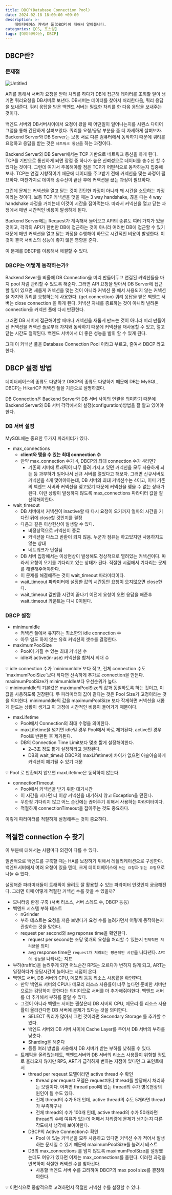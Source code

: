 ```yaml
---
title: DBCP(Database Connection Pool)
date: 2024-02-18 18:00:00 +09:00
description: >-
    데이터베이스 커넥션 풀(DBCP)에 대해서 알아봅니다.
categories: [CS, 포스팅]
tags: [데이터베이스, DBCP]
---
```


## DBCP란?

### 문제점

![Untitled](https://prod-files-secure.s3.us-west-2.amazonaws.com/605c5cd3-a17a-41d1-824d-915da3831061/d12ac9b6-a451-40f7-a730-5d114715df2d/Untitled.png)

API를 통해서 서버가 요청을 받아 처리를 하다가 DB에 접근해 데이터를 조회할 일이 생기면 쿼리요청을 DB서버로 보낸다. DB서버는 데이터를 찾아서 처리한다음, 쿼리 응답을 보내준다. 쿼리 응답을 받은 백엔드 서버는 필요한 처리를 한 다음 응답을 보내주는 것이다.

백엔드 서버와 DB서버사이에서 요청이 왔을 때 어떤일이 일어나는지를 시퀀스 다이어그램을 통해 간단하게 살펴보았다. 쿼리를 요청/응답 부분을 좀 더 자세하게 살펴보자. Backend Server와 DB Server는 보통 서로 다른 컴퓨터에서 동작하기 때문에 쿼리를 요청하고 응답을 받는 것은 `네트워크 통신`을 하는 과정이다. 

Backend Server와 DB Server에서는 TCP 기반으로 네트워크 통신을 하게 된다. TCP를 기반으로 통신하게 되면 장점 중 하나가 높은 신뢰성으로 데이터를 송수신 할 수 있다는 것이다. 그런데 여기서 주목해야할 점은 TCP가 어떤식으로 동작하는지 집중해보자. TCP는 연결 지향적이기 때문에 데이터를 주고받기 전에 커넥션을 맺는 과정이 필요하다. 마찬가지로 데이터 송수신이 끝난 후에 커넥션을 끊는 과정이 필요하다.

그런데 문제는 커넥션을 열고 닫는 것이 간단한 과정이 아니라 꽤 시간을 소모하는 과정이라는 것이다. 보통 TCP 커넥션을 맺을 때는 3 way handshake, 끊을 때는 4 way handshake 과정을 거치는데 이것이 시간을 잡아먹는다. 따라서 커넥션을 열고 닫는 과정에서 매번 시간적인 비용이 발생하게 된다.

Backend Server에는 Request가 계속해서 들어오고 API의 종류도 여러 가지가 있을 것이고, 각각의 API가 한번만 DB에 접근하는 것이 아니라 여러번 DB에 접근할 수 있기 때문에 매번 커넥션을 열고 닫는 과정을 수행해야 하므로 시간적인 비용이 발생한다. 이것이 결국 서비스의 성능에 좋지 않은 영향을 준다.

이 문제를 DBCP를 이용해서 해결할 수 있다.

### DBCP는 어떻게 동작하는가?

Backend Sever를 띄울때 DB Connection을 미리 만들어두고 연결된 커넥션들을 마지 pool 처럼 관리할 수 있도록 해준다. 그러면 API 요청을 받아서 DB Server에 접근할 일이 있으면 새롭게 커넥션을 맺는 것이 아니라 커넥션 풀 에서 사용되지 않는 커넥션을 가져와 쿼리를 요청하는데 사용한다. (get connection) 쿼리 응답을 받은 백엔드 서버는 close connection 을 하게 된다. 커넥션 자체를 종료하는 것이 아니라 빌려온 connection을 커넥션 풀에 다시 반환한다. 

그러면 DB 서버에 접근해야할 때마다 커넥션을 새롭게 만드는 것이 아니라 미리 만들어진 커넥션을 커넥션 풀로부터 가져와 동작하기 때문에 커넥션을 재사용할 수 있고, 열고 닫는 시간도 절약된다. 백엔드 서버에서 더 좋은 성능을 발휘 할 수 있게 된다.

그때 이 커넥션 풀을 Database Connection Pool 이라고 부르고, 줄여서 DBCP 라고 한다.

## DBCP 설정 방법

데이터베이스의 종류도 다양하고 DBCP의 종류도 다양하기 때문에 DB는 MySQL, DBCP는 HikariCP 커넥션 풀을 기준으로 설명하겠다.

DB Connection은 Backend Server와 DB 서버 사이의 연결을 의미하기 때문에 Backend Server와 DB 서버 각각에서의 설정(configuration)방법을 잘 알고 있어야한다.

### DB 서버 설정

MySQL에는 중요한 두가지 파라미터가 있다.

- max_connections
    - **client와 맺을 수 있는 최대 connection 수**
    - 만약 max_connection 수가 4, DBCP의 최대 connection 수가 4라면?
        - 기존의 서버에 트래픽이 너무 몰려 가지고 있던 커넥션을 모두 사용하게 되는 등 과부하가 일어나서 신규 서버를 열었다고 해보자. 그러면 신규서버도 커넥션을 4개 맺어야하는데, DB 서버의 최대 커넥션수는 4이고, 이미 기존의 백엔드 서버와 커넥션을 맺고있기 때문에 커넥션을 맺을 수 없는 상태가 된다. 이런 상황이 발생하지 않도록 max_connections 파라미터 값을 잘 선택해야한다.
- wait_timeout
    - DB 서버에서 커넥션이 inactive할 때 다시 요청이 오기까지 얼마의 시간을 기다린 뒤에 close할 것인지를 결정
    - 다음과 같은 이상현상이 발생할 수 있다.
        - 비정상적으로 커넥션이 종료
        - 커넥션을 다쓰고 반환이 되지 않음. 누군가 점유는 하고있지만 사용하지도 않는 상태
        - 네트워크가 단절됨
    - DB 서버 입장에서는 이상현상이 발생해도 정상적으로 열려있는 커넥션이다. 따라서 요청이 오기를 기다리고 있는 상태가 된다. 적절한 시점에서 기다리는 문제를 해결해주어야한다.
    - 이 문제를 해결해주는 것이 wait_timeout 파라미터이다.
    - wait_timeout 파라미터에 설정한 값의 시간동안 요청이 오지않으면 close한다.
    - wait_timeout 값만큼 시간이 끝나기 이전에 요청이 오면 응답을 해준후 wait_timeout 카운트는 다시 0이된다.

### DBCP 설정

- minimumIdle
    - 커넥션 풀에서 유지하는 최소한의 idle connection 수
    - 아무 일도 하지 않는 유효 커넥션의 갯수를 결정한다.
- maximumPoolSize
    - Pool이 가질 수 있는 최대 커넥션 수
    - idle과 active(in-use) 커넥션을 합쳐서 최대 수

<aside>
💡 idle connection 수가 `minimumIdle`보다 작고, 전체 connection 수도 `maximumPoolSize`보다 작다면 신속하게 추가로 connection을 만든다. maximumPoolSize가 minimumIdle보다 우선순위가 높다.

</aside>

<aside>
💡 minimumIdle의 기본값은 maximumPoolSize의 값과 동일하도록 하는 것이고, 이 값을 사용하도록 권장된다. 두 파라미터의 값이 같다는 것은 Pool Size가 고정이라는 것을 의미한다. minimumIdle의 값을 maximumPoolSize 보다 작게하면 커넥션을 새롭게 만드는 상황이 생기고 이 과정에 시간적인 비용이 들어가기 때문이다.

</aside>

- maxLifetime
    - Pool에서 Connection의 최대 수명을 의미한다.
    - maxLifetime을 넘기면 idle일 경우 Pool에서 바로 제거된다. active인 경우 Pool로 반환된 후 제거된다.
    - DB의 Connection Time Limit보다 몇초 짧게 설정해야한다.
        - 2~3초 정도 짧게 설정하라고 권장된다.
        - DB의 wait_time과 DBCP의 maxLifetime에 차이가 없으면 아슬아슬하게 커넥션이 폐기될 수 있기 때문

<aside>
💡 Pool 로 반환되지 않으면 maxLifetime은 동작하지 않는다.

</aside>

- connectionTimeout
    - Pool에서 커넥션을 받기 위한 대기시간
    - 이 시간을 지나면 더 이상 커넥션을 대기하지 않고 Exception을 던진다.
    - 무한정 기다리지 않고 어느 순간에는 끊어주기 위해서 사용하는 파라미터이다.
    - 적절하게 connectionTimeout을 잡아주는 것도 중요하다.

이렇게 파라미터를 적절하게 설정해주는 것이 중요하다.

## 적절한 connection 수 찾기

이 부분에 대해서는 사람마다 의견이 다를 수 있다.

일반적으로 백엔드를 구축할 때는 HA를 보장하기 위해서 레플리케이션으로 구성한다. 백엔드서버에서 여러 요청이 있을 텐데, 크게 데이터베이스에 `쓰는 요청`과 `읽는 요청`으로 나눌 수 있다.

설정해준 파라미터들이 트래픽이 몰려도 잘 활용할 수 있는 파라미터 인것인지 궁금해진다. 그러면 이때 어떻게 적절한 커넥션 수를 찾을 수 있을까?

- 모니터링 환경 구축 (서버 리소스, 서버 스레드 수, DBCP 등등)
- 백엔드 시스템 부하 테스트
    - nGrinder
    - 부하 테스트는 요청을 저음 보냈다가 요청 수를 늘려가면서 어떻게 동작하는지 관찰하는 것을 말한다.
    - request per second와 avg reponse time을 확인한다.
        - request per second는 초당 몇개의 요청을 처리할 수 있는지 `전체적인 처리량`을 의미
        - avg response time은 `request가 처리되는 평균적인 시간`을 나타낸다. `API의 성능`을 나타내는 지표
- 부하(traffic)을 늘려주게 되면 어느순간 RPS는 오르다가 변하지 않게 되고, ART는 일정하다가 응답시간이 늘어나는 시점이 온다.
- 백엔드 서버, DB 서버의 CPU, 메모리 등등 리소스 사용률을 확인한다.
    - 만약 백엔드 서버의 CPU나 메모리 리소스 사용률이 너무 높다면 준비한 서버만으로는 감당하지 못한다는 의미이므로 서버를 더 추가해줘야한다. 백엔드 서버를 더 추가해서 부하를 줄일 수 있다.
    - 그것이 아니라 백엔드 서버는 괜찮은데 DB 서버의 CPU, 메모리 등 리소스 사용률이 올라간다면 DB 서버에 문제가 있다는 것을 의미한다.
        - SELECT 쿼리가 많아서 그런 것이라면 Secondary Storage 를 추가할 수 있다.
        - 백엔드 서버와 DB 서버 사이에 Cache Layer를 두어서 DB 서버의 부하를 낮춘다.
        - Sharding을 해준다
        - 등등 여러 방법을 사용해서 DB 서버가 받는 부하를 낮춰줄 수 있다.
    - 트래픽을 올려줬는데도, 백엔드서버와 DB 서버의 리소스 사용률이 위험할 정도로 올라오지 않지만 RPS, ART가 급격하게 변하는 지점이 있다면 그 포인트에서
        - thread per reqeust 모델이라면 active thread 수 확인
            - thread per request 모델은 request마다 thread를 할당해서 처리하는 모델이다. 어쩌면 thread pool에 있는 thread의 수가 병목현상의 원인이 될 수도 있다.
            - 전체 thread의 수가 5개 인데, active thread의 수도 5개라면 thread가 부족하구나
            - 전체 thread의 수가 100개 인데, active thread의 수가 50개라면 thread의 수에 여유가 있는데 어째서 처리량에 문제가 생기는지 다른각도에서 생각해 보아야한다.
        - DBCP의 Active Connection수 확인
            - Pool 에 있는 커넥션을 모두 사용하고 있다면 커넥션 수가 적어서 발생하는 문제일 수 있기 때문에 maximumPoolSize를 늘려서 테스트
        - DB의 max_connections 를 넘지 않도록 maximumPoolSize를 설정했는데도 여유가 있다면 이제는 max_connections를 올린다. 이러한 과정을 반복하며 적절한 커넥션 수를 찾아간다.
            - 사용할 백엔드 서버 수를 고려하여 DBCP의 max pool size를 결정해야한다.

<aside>
💡 이런식으로 종합적으로 고려하면서 적절한 커넥션 수를 설정할 수 있다.

</aside>